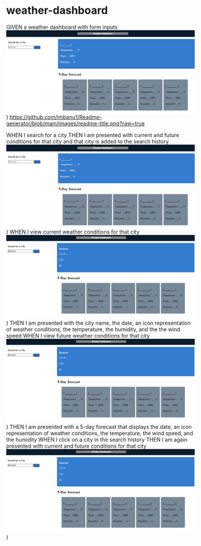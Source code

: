# weather-dashboard
GIVEN a weather dashboard with form inputs
![d211](https://github.com/imbanu1/weather-dashboard/blob/main/assets/images/dashboard%201.jpg?raw=true))
https://github.com/imbanu1/Readme-generator/blob/main/images/readme-title.png?raw=true 

WHEN I search for a city
THEN I am presented with current and future conditions for that city and that city is added to the search history
![d211](https://github.com/imbanu1/weather-dashboard/blob/main/assets/images/dashboard%201.jpg?raw=true))
WHEN I view current weather conditions for that city
![d212](https://github.com/imbanu1/weather-dashboard/blob/main/assets/images/dashboard%202.jpg?raw=true))
THEN I am presented with the city name, the date, an icon representation of weather conditions, the temperature, the humidity, and the the wind speed
WHEN I view future weather conditions for that city
![d212](https://github.com/imbanu1/weather-dashboard/blob/main/assets/images/dashboard%202.jpg?raw=true))
THEN I am presented with a 5-day forecast that displays the date, an icon representation of weather conditions, the temperature, the wind speed, and the humidity
WHEN I click on a city in the search history
THEN I am again presented with current and future conditions for that city
![d212](https://github.com/imbanu1/weather-dashboard/blob/main/assets/images/dashboard%202.jpg?raw=true))
